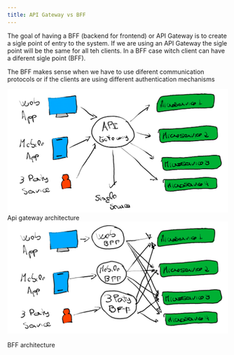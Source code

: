```yaml
---
title: API Gateway vs BFF
---
```


The goal of having a BFF (backend for frontend) or API Gateway is to create a sigle point of entry to the system. If we are using an API Gateway the sigle point will be the same for all teh clients. In a BFF case witch client can have a diferent sigle point (BFF).

The BFF makes sense when we have to use diferent communication protocols or if the clients are using different authentication mechanisms

<img src="images/apigateway.png">
Api gateway architecture

<img src="images/BFF.png">  

BFF architecture